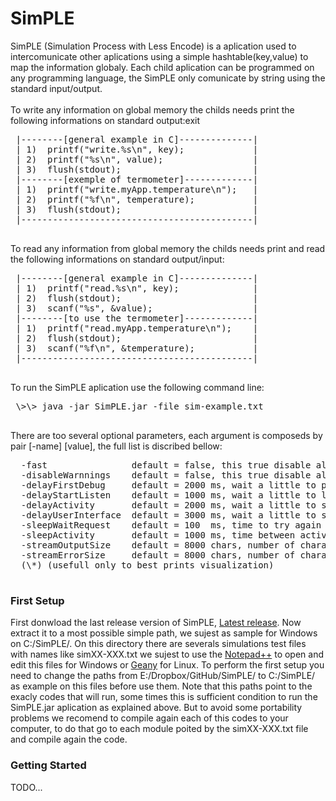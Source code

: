 # SimPLE

 SimPLE (Simulation Process with Less Encode) is a aplication used to 
 intercomunicate other aplications using a simple hashtable(key,value) 
 to map the information globaly. 
 Each child aplication can be programmed on any programming language, 
 the SimPLE only comunicate by string using the standard input/output.
 <br><br>
 To write any information on global memory the childs needs print the 
 following informations on standard output:exit
 
 <pre>
 |--------[general example in C]--------------|
 | 1)  printf("write.%s\n", key);             |
 | 2)  printf("%s\n", value);                 |
 | 3)  flush(stdout);                         |
 |--------[exemple of termometer]-------------|
 | 1)  printf("write.myApp.temperature\n");   |
 | 2)  printf("%f\n", temperature);           |
 | 3)  flush(stdout);                         |
 |--------------------------------------------|
 </pre>
 To read any information from global memory the childs needs print and 
 read the following informations on standard output/input:
 <pre>
 |--------[general example in C]--------------|
 | 1)  printf("read.%s\n", key);              |
 | 2)  flush(stdout);                         |
 | 3)  scanf("%s", &value);                   |
 |--------[to use the termometer]-------------|
 | 1)  printf("read.myApp.temperature\n");    |
 | 2)  flush(stdout);                         |
 | 3)  scanf("%f\n", &temperature);           |
 |--------------------------------------------|
 </pre>

 To run the SimPLE aplication use the following command line:
 <pre>
 \>\> java -jar SimPLE.jar -file sim-example.txt
 </pre>
 
 There are too several optional parameters, each argument is composeds 
 by pair [-name] [value], the full list is discribed bellow:
 
 <pre>
  -fast                default = false, this true disable all delays to a fast initialization
  -disableWarnnings    default = false, this true disable all warnning menssages
  -delayFirstDebug     default = 2000 ms, wait a little to perform a best verification if all modules is fine
  -delayStartListen    default = 1000 ms, wait a little to listem the modules (\*)
  -delayActivity       default = 2000 ms, wait a little to start the activity verification on modules (\*)
  -delayUserInterface  default = 3000 ms, wait a little to start the user interface (\*)
  -sleepWaitRequest    default = 100  ms, time to try again on solve a fail request (please use >= 10 ms)
  -sleepActivity       default = 1000 ms, time between activity verification on modules (please use >= 10 ms)
  -streamOutputSize    default = 8000 chars, number of characters on buffer of standar output stream 
  -streamErrorSize     default = 8000 chars, number of characters on buffer of standar error stream 
  (\*) (usefull only to best prints visualization)
 </pre>
 
### First Setup
 First donwload the last release version of SimPLE, [Latest release](https://github.com/marcio-da-silva-arantes/SimPLE/releases/latest). Now extract it to a most possible simple path, we sujest as sample for Windows on C:/SimPLE/. On this directory there are severals simulations test files with names like simXX-XXX.txt we sujest to use the [Notepad++](https://notepad-plus-plus.org/) to open and edit this files for Windows or [Geany](https://www.geany.org/) for Linux. To perform the first setup you need to change the paths from E:/Dropbox/GitHub/SimPLE/ to C:/SimPLE/ as example on this files before use them. Note that this paths point to the exacly codes that will run, some times this is sufficient condition to run the SimPLE.jar aplication as explained above. But to avoid some portability problems we recomend to compile again each of this codes to your computer, to do that go to each module poited by the simXX-XXX.txt file and compile again the code.
 
### Getting Started
 TODO...
 
